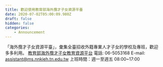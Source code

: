 ```yaml
---
title: 歡迎使用教育部海外攬才子女資源平臺
date: 2020-07-02T05:00:09.980Z
draft: false
hidden: false
categories:
    - Announcement
---
```


「海外攬才子女資源平臺」，彙集全臺招收外籍專業人才子女的學校及專班，歡迎多多利用。
[教育部海外攬才子女教育資源平台](https://www.ibst.org.tw/TW/home)
電話: 06-5053168
E-mail: assistant@ms.nnkieh.tn.edu.tw
上班時間：週一至週五 08:00~17:00
